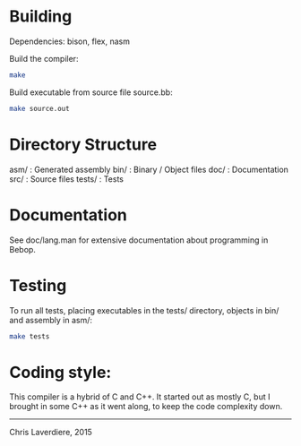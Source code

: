 Building
========

Dependencies: bison, flex, nasm

Build the compiler:

```sh
make
```

Build executable from source file source.bb:

```sh
make source.out
```

Directory Structure
===================

asm/   : Generated assembly
bin/   : Binary / Object files
doc/   : Documentation
src/   : Source files
tests/ : Tests

Documentation
=============

See doc/lang.man for extensive documentation about programming in Bebop.

Testing
=======

To run all tests, placing executables in the tests/ directory, objects in bin/
and assembly in asm/:

```sh
make tests
```

Coding style:
=============

This compiler is a hybrid of C and C++. It started out as mostly C, but I
brought in some C++ as it went along, to keep the code complexity down.

---

Chris Laverdiere, 2015
